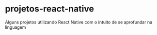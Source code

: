 # projetos-react-native
Alguns projetos utilizando React Native com o intuito de se aprofundar na linguagem
